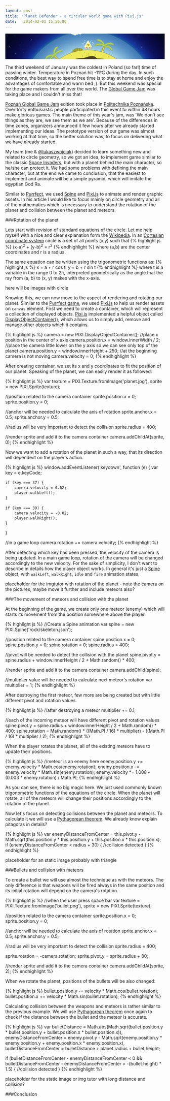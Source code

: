 ```yaml
---
layout: post
title: "Planet Defender - a circular world game with Pixi.js"
date:   2014-02-01 15:56:06
---
```

![Planet Defender](./assets/planet_defender/planet_defender.jpg)

The third weekend of January was the coldest in Poland (so far!) time of passing winter. Temperature in Poznań hit -11°C during the day. In such conditions, the best way to spend free time
is to stay at home and enjoy the advantages of comfortable and warm bed ;). But this weekend was special for the game makers from all over the world. The [Global Game Jam][ggj] was taking place and I couldn't miss that!

<!--more-->

[Poznań Global Game Jam][pggj] edition took place in [Politechnika Poznańska][pp]. Over forty enthusiastic people participated in this event to within 48 hours make glorious games.
The main theme of this year's jam, was 'We don't see things as they are, we see them as we are'. Because of the differences in time zones, organizers announced it few hours after we already started implementing our ideas.
The prototype version of our game was almost working at that time, so the better solution was, to focus on delivering what we have already started.

My team (me & [@lukaszwojciak][wojciak]) decided to learn something new and related to circle geometry, so we got an idea, to implement game similar to the classic [Space Invaders][spaceinvaders], but with a planet behind the main character, so he/she can protect it.
We had some problems with defining the main character, but at the end we came to conclusion, that the easiest to implement and animate will be a simple pyramid, which will imitate the egyptian God Ra.

Similar to [Purrfect][purrfect_article], we used [Spine][spine] and [Pixi.js][pixi] to animate and render graphic assets. In his article I would like to focus mainly on circle geometry and all of the mathematics which is necessary to understand the rotation of the planet and collision between the planet and meteors.

###Rotation of the planet

Lets start with revision of standard equations of the circle. Let me help myself with a nice and clear explanation form the [Wikipedia][wiki]. In an [Cortesian coordinate system][cortesian] circle is a set of all points (x,y) such that
{% highlight js %}
(x-a)<sup>2</sup> + (y-b)<sup>2</sup> = r<sup>2</sup>
{% endhighlight %}
where (a,b) are the center coordinates and r is a radius.

The same equation can be written using the trigonometric functions as:
{% highlight js %}
x = a + r cos t,
y = b + r sin t
{% endhighlight %}
where t is a variable in the range 0 to 2π, interpreted geometrically as the angle that the ray from (a, b) to (x, y) makes with the x-axis.

here will be images with circle

Knowing this, we can now move to the aspect of rendering and rotating our planet. Similar to the [Purrfect game][purrfect_article], we used [Pixi.js][pixi] to help us render assets on `canvas` element.
First we need to create a container, which will represent a collection of displayed objects. [Pixi.js][pixi] implemented a helpful object called [DisplayObjectContainer()][pixicontainer], which allows us to simply add, remove and manage other objects which it contains.

{% highlight js %}
camera = new PIXI.DisplayObjectContainer();
//place x position in the center of x axis
camera.position.x = window.innerWidth / 2;
//place the camera little lower on the y axis so we can see only top of the planet
camera.position.y = window.innerHeight + 250;
//at the beginning camera is not moving
camera.velocity = 0;
{% endhighlight %}

After creating container, we set its x and y coordinates to fit the position of our planet.
Speaking of the planet, we can easily render it as followed:

{% highlight js %}
var texture = PIXI.Texture.fromImage('planet.jpg'),
    sprite = new PIXI.Sprite(texture);

//position related to the camera container
sprite.position.x = 0;
sprite.position.y = 0;

//anchor will be needed to calculate the axis of rotation
sprite.anchor.x = 0.5;
sprite.anchor.y = 0.5;

//radius will be very important to detect the collision
sprite.radius = 400;

//render sprite and add it to the camera container
camera.addChildAt(sprite, 0);
{% endhighlight %}

Now we want to add a rotation of the planet in such a way, that its direction will dependent on the player's action.

{% highlight js %}
window.addEventListener('keydown', function (e) {
    var key = e.keyCode;

    if (key === 37) {
        camera.velocity = 0.02;
        player.walkLeft();
    }

    if (key === 39) {
        camera.velocity = -0.02;
        player.walkRight();
    }
}

//in a game loop
camera.rotation += camera.velocity;
{% endhighlight %}

After detecting which key has been pressed, the velocity of the camera is being updated. In a main game loop, rotation of the camera will be changed accordingly to the new velocity.
For the sake of simplicity, I don't want to describe in details how the player object works. In general it's just a [Spine][spine] object, with `walkLeft`, `walkRight`, `idle` and `fire` animation states.

placeholder for the imgtutor with rotation of the planet - note the camera on the pictures, maybe move it further and include meteors also?

###The movement of meteors and collision with the planet

At the beginning of the game, we create only one meteor (enemy) which will starts its movement from the position somewhere above the player.

{% highlight js %}
//Create a Spine animation
var spine = new PIXI.Spine('rock/skeleton.json');

//position related to the camera container
spine.position.x = 0;
spine.position.y = 0;
spine.rotation = 0;
spine.radius = 400;

//pivot will be needed to detect the collision with the planet
spine.pivot.y = spine.radius + window.innerHeight / 2 + Math.random() * 400;

//render sprite and add it to the camera container
camera.addChild(spine);

//multiplier value will be needed to calculate next meteor's rotation
var multiplier = 1;
{% endhighlight %}

After destroying the first meteor, few more are being created but with little different pivot and rotation values.

{% highlight js %}
//after destroying a meteor
multiplier += 0.1;

//each of the incoming meteor will have different pivot and rotation values
spine.pivot.y = spine.radius + window.innerHeight / 2 + Math.random() * 400;
spine.rotation = Math.random() * ((Math.PI / 16) * multiplier)
                                 - ((Math.PI / 16) * multiplier / 2);
{% endhighlight %}

When the player rotates the planet, all of the existing meteors have to update their positions.

{% highlight js %}
//meteor is an enemy here
enemy.position.y += enemy.velocity * Math.cos(enemy.rotation);
enemy.position.x -= enemy.velocity * Math.sin(enemy.rotation);
enemy.velocity *= 1.008 - (0.003 * enemy.rotation) / Math.PI;
{% endhighlight %}

As you can see, there is no big magic here. We just used commonly known trigonometric functions of the equations of the circle.
When the planet will rotate, all of the meteors will change their positions accordingly to the rotation of the planet.

Now let's focus on detecting collisions between the planet and meteors. To calculate it we will use a [Pythagorean theorem][pyttheorem].
We already know
explain pitagoras in details?

{% highlight js %}
var enemyDistanceFromCenter = this.pivot.y - Math.sqrt(this.position.y * this.position.y
                                             + this.position.x * this.position.x);
if (enemyDistanceFromCenter < radius + 30) {
    //collision detected
}
{% endhighlight %}

placeholder for an static image probably with triangle

###Bullets and collision with meteors

To create a bullet we will use almost the technique as with the meteors. The only difference is that weapons will be fired always in the same position and its initial rotation will depend on the camera's rotation.

{% highlight js %}
//when the user press space bar
var texture = PIXI.Texture.fromImage('bullet.png'),
    sprite = new PIXI.Sprite(texture);

//position related to the camera container
sprite.position.x = 0;
sprite.position.y = 0;

//anchor will be needed to calculate the axis of rotation
sprite.anchor.x = 0.5;
sprite.anchor.y = 0.5;

//radius will be very important to detect the collision
sprite.radius = 400;

sprite.rotation = -camera.rotation;
sprite.pivot.y = sprite.radius + 80;

//render sprite and add it to the camera container
camera.addChildAt(sprite, 2);
{% endhighlight %}

When we rotate the planet, positions of the bullets will be also changed:

{% highlight js %}
bullet.position.y -= velocity * Math.cos(bullet.rotation);
bullet.position.x += velocity * Math.sin(bullet.rotation);
{% endhighlight %}

Calculating collision between the weapons and meteors is rather similar to the previous example. We will use [Pythagorean theorem][pyttheorem] once again to check if the distance between the bullet and the meteor is accurate.

{% highlight js %}
var bulletDistance = Math.abs(Math.sqrt(bullet.position.y * bullet.position.y
                                        + bullet.position.x * bullet.position.x)),
    enemyDistanceFromCenter = enemy.pivot.y - Math.sqrt(enemy.position.y
                        * enemy.position.y + enemy.position.x * enemy.position.x),
    bulletDistanceFromCenter = bulletDistance + planet.radius + bullet.height;

if (bulletDistanceFromCenter - enemyDistanceFromCenter < 0 &&
    bulletDistanceFromCenter - enemyDistanceFromCenter > -(bullet.height) * 1.5) {
    //collision detected
}
{% endhighlight %}

placeholder for the static image or img tutor with long distance and collision?

###Conclusion

[ggj]: http://globalgamejam.org/
[pggj]: http://globalgamejam.org/2014/jam-sites/poznan-game-jam?destination=node/348
[pp]: http://www.put.poznan.pl/
[wojciak]: https://twitter.com/lukaszwojciak
[purrfect_article]: http://zofiakorcz.pl/purrfect-game/
[spine]: http://esotericsoftware.com
[pixi]: http://www.pixijs.com/
[cortesian]: http://en.wikipedia.org/wiki/Cartesian_coordinate_system
[wiki]: http://en.wikipedia.org/wiki/Circle
[spaceinvaders]: https://www.youtube.com/watch?v=QObneYZIdKI
[pixicontainer]: http://www.goodboydigital.com/pixijs/docs/classes/DisplayObjectContainer.html
[pyttheorem]: http://en.wikipedia.org/wiki/Pythagorean_theorem
